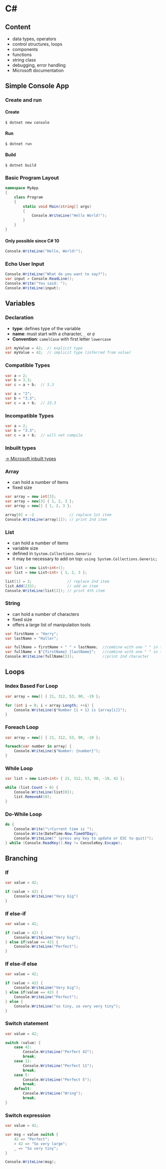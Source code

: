 # C#

## Content

- data types, operators
- control structures, loops
- components
- functions
- string class
- debugging, error handling
- Microsoft documentation

## Simple Console App

### Create and run

#### Create
```console
$ dotnet new console
```

#### Run
```console
$ dotnet run
```

#### Build
```console
$ dotnet build
```

### Basic Program Layout

```csharp
namespace MyApp
{
	class Program
	{
		static void Main(string[] args)
		{
			Console.WriteLine("Hello World!");
		}
	}
}
```

#### Only possible since C# 10
```csharp
Console.WriteLine("Hello, World!");
```

### Echo User Input
```csharp
Console.WriteLine("What do you want to say?");
var input = Console.ReadLine();
Console.Write("You said: ");
Console.WriteLine(input);
```



## Variables

### Declaration

- **type**: defines type of the variable
- **name**: must start with a character, `_` or `@`
- **Convention**: `camelCase` with first letter `lowercase`

```csharp
int myValue = 42;  // explicit type
var myValue = 42;  // implicit type (inferred from value)
```

### Compatible Types

```csharp
var a = 2;
var b = 3.3;
var c = a + b;  // 5.3
```

```csharp
var a = "2";
var b = "3.3";
var c = a + b;  // 23.3
```

### Incompatible Types

```csharp
var a = 2;
var b = "3.3";
var c = a + b;  // will not compile
```

### Inbuilt types

[-> Microsoft inbuilt types](https://docs.microsoft.com/en-us/dotnet/csharp/language-reference/builtin-types/integral-numeric-types)

### Array

- can hold a number of items
- fixed size

```csharp
var array = new int[3];
var array = new[3] { 1, 2, 3 };
var array = new[] { 1, 2, 3 };

array[0] = -2                // replace 1st item
Console.WriteLine(array[1]); // print 2nd item
```

### List

- can hold a number of items
- variable size
- defined in `System.Collections.Generic`
- it may be necessary to add on top: `using System.Collections.Generic;`

```csharp
var list = new List<int>();
var list = new List<int> { 1, 2, 3 };

list[1] = 2;                // replace 2nd item
list.Add(233);              // add an item
Console.WriteLine(list[3]); // print 4th item
```

### String

- can hold a number of characters
- fixed size
- offers a large list of manipulation tools

```csharp
var firstName = "Harry";
var lastName = "Haller";

var fullName = firstName + " " + lastName;  //combine with one " " in the middle
var fullName = $"{firstName} {lastName}";   //combine with one " " in the middle
Console.WriteLine(fullName[3]);             //print 2nd character
```

## Loops

### Index Based For Loop

```csharp
var array = new[] { 21, 312, 53, 90, -19 };

for (int i = 0; i < array.Length; ++i) {
	Console.WriteLine($"Number {i + 1} is {array[i]}");
}
```

### Foreach Loop

```csharp
var array = new[] { 21, 312, 53, 90, -19 };

foreach(var number in array) {
	Console.WriteLine($"Number: {number}");
}
```

### While Loop

```csharp
var list = new List<int> { 21, 312, 53, 90, -19, 42 };

while (list.Count > 0) {
	Console.WriteLine(list[0]);
	list.RemoveAt(0);
}
```

### Do-While Loop

```csharp
do {
	Console.Write("\rCurrent time is ");
	Console.Write(DateTime.Now.TimeOfDay);
	Console.WriteLine(" (press any key to update or ESC to quit)");
} while (Console.ReadKey().Key != ConsoleKey.Escape);
```

## Branching

### If

```csharp
var value = 42;

if (value > 42) {
	Console.WriteLine("Very big")
}
```

### If else-if

```csharp
var value = 42;

if (value > 42) {
	Console.WriteLine("Very big");
} else if(value == 42) {
	Console.WriteLine("Perfect");
}
```

### If else-if else

```csharp
var value = 42;

if (value > 42) {
	Console.WriteLine("Very big");
} else if(value == 42) {
	Console.WriteLine("Perfect");
} else {
	Console.WriteLine("so tiny, so very very tiny");
}
```

### Switch statement

```csharp
var value = 42;

switch (value) {
	case 42:
		Console.WriteLine("Perfect 42");
		break;
	case 11:
		Console.WriteLine("Perfect 11");
		break;
	case 5:
		Console.WriteLine("Perfect 5");
		break;
	default:
		Console.WriteLine("Wring");
		break;
}
```

### Switch expression

```csharp
var value = 42;

var msg = value switch {
	42 => "Perfect";
	> 42 => "So very large";
	_ => "So very tiny";
}

Console.WriteLine(msg);
```
